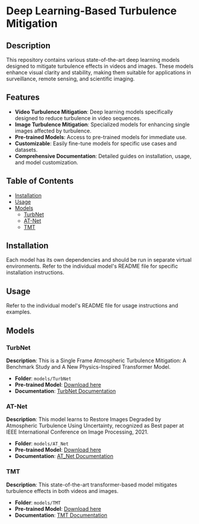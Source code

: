 # Deep Learning-Based Turbulence Mitigation

## Description
This repository contains various state-of-the-art deep learning models designed to mitigate turbulence effects in videos and images. These models enhance visual clarity and stability, making them suitable for applications in surveillance, remote sensing, and scientific imaging.

## Features
- **Video Turbulence Mitigation**: Deep learning models specifically designed to reduce turbulence in video sequences.
- **Image Turbulence Mitigation**: Specialized models for enhancing single images affected by turbulence.
- **Pre-trained Models**: Access to pre-trained models for immediate use.
- **Customizable**: Easily fine-tune models for specific use cases and datasets.
- **Comprehensive Documentation**: Detailed guides on installation, usage, and model customization.

## Table of Contents
- [Installation](#installation)
- [Usage](#usage)
- [Models](#models)
  - [TurbNet](#TurbNet)
  - [AT-Net](#AT-Net)
  - [TMT](#TMT)

## Installation
Each model has its own dependencies and should be run in separate virtual environments. Refer to the individual model's README file for specific installation instructions.

## Usage
Refer to the individual model's README file for usage instructions and examples.

## Models

### TurbNet
**Description**: This is a Single Frame Atmospheric Turbulence Mitigation: A Benchmark Study and A New Physics-Inspired Transformer Model.

- **Folder**: `models/TurbNet`
- **Pre-trained Model**: [Download here](https://drive.google.com/drive/folders/1-MDnGatMpqwnYbEvK4TMW2NLjaD6iFor?usp=drive_link)
- **Documentation**: [TurbNet Documentation](models/TurbNet/README.md)

### AT-Net
**Description**: This model learns to Restore Images Degraded by Atmospheric Turbulence Using Uncertainty, recognized as Best paper at IEEE International Conference on Image Processing, 2021.

- **Folder**: `models/AT_Net`
- **Pre-trained Model**: [Download here](https://drive.google.com/drive/folders/1kOgKsrJOd5qwL8LseaIw4OxXPBwluso0?usp=drive_link)
- **Documentation**: [AT_Net Documentation](models/AT_Net/README.md)

### TMT
**Description**: This state-of-the-art transformer-based model mitigates turbulence effects in both videos and images.

- **Folder**: `models/TMT`
- **Pre-trained Model**: [Download here](https://drive.google.com/drive/folders/1yjoUy6X1-bT3i44Gd6eozJRNaQTshCc5?usp=drive_link)
- **Documentation**: [TMT Documentation](models/TMT/README.md)

